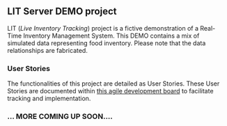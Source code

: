 ## LIT Server DEMO project
LIT (*Live Inventory Tracking*) project is a fictive demonstration of a Real-Time Inventory Management System. 
This DEMO contains a mix of simulated data representing food inventory. 
Please note that the data relationships are fabricated.

### User Stories
The functionalities of this project are detailed as User Stories. 
These User Stories are documented within [this agile development board](https://github.com/users/ACHChristensen/projects/1) to facilitate tracking and implementation. 

### ... MORE COMING UP SOON....






